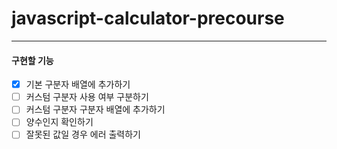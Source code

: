 # javascript-calculator-precourse

---

#### 구현할 기능

- [x] 기본 구분자 배열에 추가하기
- [ ] 커스텀 구분자 사용 여부 구분하기
- [ ] 커스텀 구분자 구분자 배열에 추가하기
- [ ] 양수인지 확인하기
- [ ] 잘못된 값일 경우 에러 출력하기
